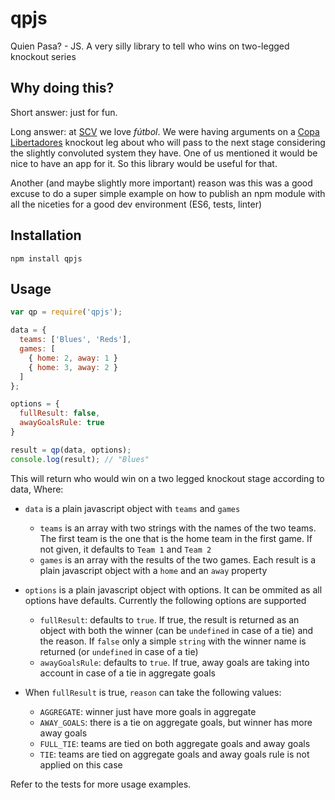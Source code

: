 # qpjs
Quien Pasa? - JS. A very silly library to tell who wins on two-legged knockout series

## Why doing this?

Short answer: just for fun.

Long answer: at [SCV](www.scvsoft.com) we love _fútbol_. We were having arguments
on a [Copa Libertadores](https://en.wikipedia.org/wiki/Copa_Sudamericana) knockout
leg about who will pass to the next stage considering the slightly convoluted
system they have. One of us mentioned it would be nice to have an app for it.
So this library would be useful for that.

Another (and maybe slightly more important) reason was this was a good excuse to
do a super simple example on how to publish an npm module with all the niceties
for a good dev environment (ES6, tests, linter)

## Installation

```
npm install qpjs
```

## Usage

```javascript
var qp = require('qpjs');

data = {
  teams: ['Blues', 'Reds'],
  games: [
    { home: 2, away: 1 }
    { home: 3, away: 2 }
  ]
};

options = {
  fullResult: false,
  awayGoalsRule: true
}

result = qp(data, options);
console.log(result); // "Blues"
```

This will return who would win on a two legged knockout stage according to data, Where:

- `data` is a plain javascript object with `teams` and `games`
  - `teams` is an array with two strings with the names of the two teams. The first team is the one that is the home team in the first game. If not given, it defaults to `Team 1` and `Team 2`
  - `games` is an array with the results of the two games. Each result is a plain javascript object with a `home` and an `away` property

- `options` is a plain javascript object with options. It can be ommited as all options have defaults. Currently the following options are supported
  - `fullResult`: defaults to `true`. If true, the result is returned as an object with both the winner (can be `undefined` in case of a tie) and the reason. If `false` only a simple `string` with the winner name is returned (or `undefined` in case of a tie)
  - `awayGoalsRule`: defaults to `true`. If true, away goals are taking into account in case of a tie in aggregate goals

- When `fullResult` is true, `reason` can take the following values:
  - `AGGREGATE`: winner just have more goals in aggregate
  - `AWAY_GOALS`: there is a tie on aggregate goals, but winner has more away goals
  - `FULL_TIE`: teams are tied on both aggregate goals and away goals
  - `TIE`: teams are tied on aggregate goals and away goals rule is not applied on this case

Refer to the tests for more usage examples. 


